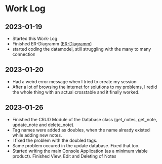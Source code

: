 # Work Log
## 2023-01-19

- Started this Work-Log
- Finished ER-Diagramm ([ER-Diagramm](ER-Diagramm_NotesApp.png))
- started coding the datamodel, still struggling with the many to many connection

## 2023-01-20

- Had a weird error message when I tried to create my session
- After a lot of browsing the internet for solutions to my problems, I redid the whole thing with an actual crosstable and it finally worked.

## 2023-01-26

- Finished the CRUD Module of the Database class (get_notes, get_note, update_note and delete_note). 
- Tag names were added as doubles, when the name already existed while adding new notes.
- I fixed the problem with the doubled tags.
- Same problem occured in the update database. Fixed that too.
- Started writing the main Console Application (as a minimum viable product). Finished View, Edit and Deleting of Notes

